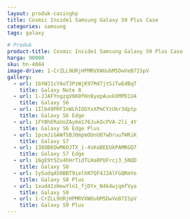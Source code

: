 ```yaml
---
layout: produk-casinghp
title: Cosmic Inside1 Samsung Galaxy S9 Plus Case
categories: samsung
tags: galaxy

# Produk
product-title: Cosmic Inside1 Samsung Galaxy S9 Plus Case
harga: 90000
sku: hn-4044
image-drive: 1-CrZLL9URjHPMRVXWUubM5DwVeB7ISpV
gallery:
  - url: 1bYWJ1cYAoT3PzWjK97Md7jtSiTwEdBqT
    title: Galaxy Note 8
  - url: 1-JJAFYngzqV6K0fHn8yepAuxkXMPD1U4
    title: Galaxy S6
  - url: 1Ilb49PRFInWLhIOGYxXPmCYzUkr3dptp
    title: Galaxy S6 Edge
  - url: 1FYBhERaUoZAy6m176JukOcPVA-2li_4Y
    title: Galaxy S6 Edge Plus
  - url: 1pcmJiGAWfSBJ0mpmOUnU07wDruuTWRiK
    title: Galaxy S7
  - url: 138OB6OwM6OJTX_i-4sKoBEEUkPAMRGQ7
    title: Galaxy S7 Edge
  - url: 16gE9t5Zx4hHrTidTLHa0PUFrcj3_5NQD
    title: Galaxy S8
  - url: 1y5udqA50BBT9ielhN7QF4J2AlFGQRmYe
    title: Galaxy S8 Plus
  - url: 1xud4IzHewYln1_fjDYx_N4k4wjqmfVya
    title: Galaxy S9
  - url: 1-CrZLL9URjHPMRVXWUubM5DwVeB7ISpV
    title: Galaxy S9 Plus
---
```

